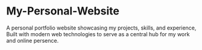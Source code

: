 # My-Personal-Website
A personal portfolio website showcasing my projects, skills, and experience, Built with modern web technologies to serve as a central hub for my work and online persence.
